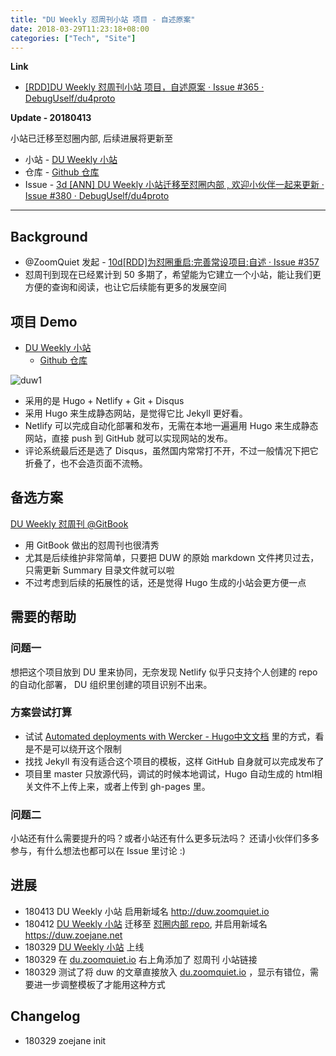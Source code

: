 ```yaml
---
title: "DU Weekly 怼周刊小站 项目 - 自述原案"
date: 2018-03-29T11:23:18+08:00
categories: ["Tech", "Site"]
---
```


**Link**

- [[RDD]DU Weekly 怼周刊小站 项目，自述原案 · Issue #365 · DebugUself/du4proto](https://github.com/DebugUself/du4proto/issues/365)


**Update - 20180413**

小站已迁移至怼圈内部, 后续进展将更新至

- 小站 - [DU Weekly 小站](https://duw.zoomquiet.io/)
- 仓库 - [Github 仓库](https://github.com/DebugUself/duw)
- Issue - [3d [ANN] DU Weekly 小站迁移至怼圈内部 , 欢迎小伙伴一起来更新 · Issue #380 · DebugUself/du4proto](https://github.com/DebugUself/du4proto/issues/380)

---

## Background

- @ZoomQuiet 发起 - [10d[RDD]为怼圈重启:完善常设项目:自述 · Issue #357](https://github.com/DebugUself/du4proto/issues/357)
- 怼周刊到现在已经累计到 50 多期了，希望能为它建立一个小站，能让我们更方便的查询和阅读，也让它后续能有更多的发展空间

## 项目 Demo


- [DU Weekly 小站](https://duw.zoomquiet.io/)
    - [Github 仓库](https://github.com/DebugUself/duw)
    
![duw1](https://user-images.githubusercontent.com/1319356/38078781-f14251ac-336f-11e8-970d-de780329bfb2.png)


- 采用的是 Hugo + Netlify + Git + Disqus
- 采用 Hugo 来生成静态网站，是觉得它比 Jekyll 更好看。
- Netlify 可以完成自动化部署和发布，无需在本地一遍遍用 Hugo 来生成静态网站，直接 push 到 GitHub 就可以实现网站的发布。
- 评论系统最后还是选了 Disqus，虽然国内常常打不开，不过一般情况下把它折叠了，也不会造页面不流畅。

## 备选方案

[DU Weekly 怼周刊 @GitBook](https://duw.zoejane.net/)

- 用 GitBook 做出的怼周刊也很清秀
- 尤其是后续维护非常简单，只要把 DUW 的原始 markdown 文件拷贝过去，只需更新 Summary 目录文件就可以啦
- 不过考虑到后续的拓展性的话，还是觉得 Hugo 生成的小站会更方便一点

## 需要的帮助

### 问题一

想把这个项目放到 DU 里来协同，无奈发现 Netlify 似乎只支持个人创建的 repo 的自动化部署， DU 组织里创建的项目识别不出来。 

### 方案尝试打算

- 试试 [Automated deployments with Wercker - Hugo中文文档](http://www.gohugo.org/doc/tutorials/automated-deployments/) 里的方式，看是不是可以绕开这个限制
- 找找 Jekyll 有没有适合这个项目的模板，这样 GitHub 自身就可以完成发布了
- 项目里 master 只放源代码，调试的时候本地调试，Hugo 自动生成的 html相关文件不上传上来，或者上传到 gh-pages 里。

### 问题二

小站还有什么需要提升的吗？或者小站还有什么更多玩法吗？
还请小伙伴们多多参与，有什么想法也都可以在 Issue 里讨论 :)

## 进展

- 180413 DU Weekly 小站 启用新域名 http://duw.zoomquiet.io
- 180412 [DU Weekly 小站](https://duw.zoejane.net/) 迁移至 [怼圈内部 repo](https://github.com/DebugUself/duw), 并启用新域名 https://duw.zoejane.net
- 180329 [DU Weekly 小站](https://duw.zoejane.net/) 上线
- 180329 在 [du.zoomquiet.io](http://du.zoomquiet.io/) 右上角添加了 怼周刊 小站链接
- 180329 测试了将 duw 的文章直接放入 [du.zoomquiet.io](http://du.zoomquiet.io/) ，显示有错位，需要进一步调整模板了才能用这种方式

## Changelog

- 180329 zoejane init

